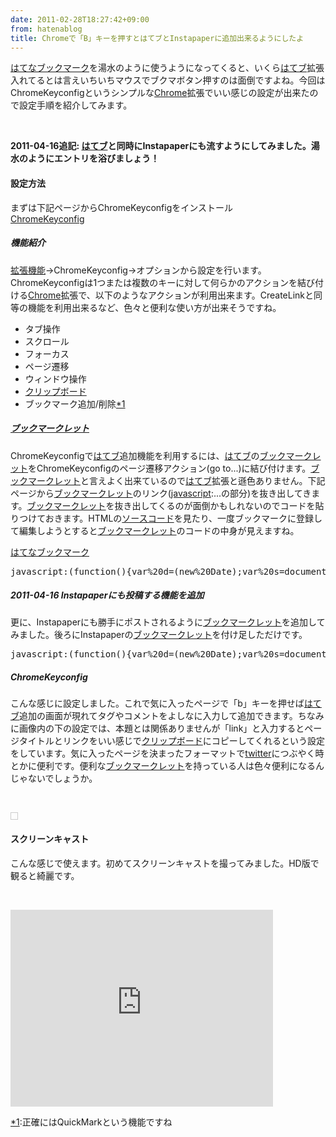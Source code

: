 ```yaml
---
date: 2011-02-28T18:27:42+09:00
from: hatenablog
title: Chromeで「B」キーを押すとはてブとInstapaperに追加出来るようにしたよ
---
```


<p><a class="keyword" href="http://d.hatena.ne.jp/keyword/%A4%CF%A4%C6%A4%CA%A5%D6%A5%C3%A5%AF%A5%DE%A1%BC%A5%AF">はてなブックマーク</a>を湯水のように使うようになってくると、いくら<a class="keyword" href="http://d.hatena.ne.jp/keyword/%A4%CF%A4%C6%A5%D6">はてブ</a>拡張入れてるとは言えいちいちマウスでブクマボタン押すのは面倒ですよね。今回はChromeKeyconfigというシンプルな<a class="keyword" href="http://d.hatena.ne.jp/keyword/Chrome">Chrome</a>拡張でいい感じの設定が出来たので設定手順を紹介してみます。</p><br />
<p><b>2011-04-16追記: <a class="keyword" href="http://d.hatena.ne.jp/keyword/%A4%CF%A4%C6%A5%D6">はてブ</a>と同時にInstapaperにも流すようにしてみました。湯水のようにエントリを浴びましょう！</b></p><p></p>

<div class="section">
    <h4>設定方法</h4>
    <p>まずは下記ページからChromeKeyconfigをインストール<br />
<a href="https://chrome.google.com/extensions/detail/okneonigbfnolfkmfgjmaeniipdjkgkl?hl=ja">ChromeKeyconfig</a></p><p></p>

<div class="section">
    <h5>機能紹介</h5>
    <p><a class="keyword" href="http://d.hatena.ne.jp/keyword/%B3%C8%C4%A5%B5%A1%C7%BD">拡張機能</a>→ChromeKeyconfig→オプションから設定を行います。ChromeKeyconfigは1つまたは複数のキーに対して何らかのアクションを結び付ける<a class="keyword" href="http://d.hatena.ne.jp/keyword/Chrome">Chrome</a>拡張で、以下のようなアクションが利用出来ます。CreateLinkと同等の機能を利用出来るなど、色々と便利な使い方が出来そうですね。</p>

<ul>
<li>タブ操作</li>
<li>スクロール</li>
<li>フォーカス</li>
<li>ページ遷移</li>
<li>ウィンドウ操作</li>
<li><a class="keyword" href="http://d.hatena.ne.jp/keyword/%A5%AF%A5%EA%A5%C3%A5%D7%A5%DC%A1%BC%A5%C9">クリップボード</a></li>
<li>ブックマーク追加/削除<a href="#f1" name="fn1" title="正確にはQuickMarkという機能ですね">*1</a></li>
</ul>
</div>
<div class="section">
    <h5><a class="keyword" href="http://d.hatena.ne.jp/keyword/%A5%D6%A5%C3%A5%AF%A5%DE%A1%BC%A5%AF%A5%EC%A5%C3%A5%C8">ブックマークレット</a></h5>
    <p>ChromeKeyconfigで<a class="keyword" href="http://d.hatena.ne.jp/keyword/%A4%CF%A4%C6%A5%D6">はてブ</a>追加機能を利用するには、<a class="keyword" href="http://d.hatena.ne.jp/keyword/%A4%CF%A4%C6%A5%D6">はてブ</a>の<a class="keyword" href="http://d.hatena.ne.jp/keyword/%A5%D6%A5%C3%A5%AF%A5%DE%A1%BC%A5%AF%A5%EC%A5%C3%A5%C8">ブックマークレット</a>をChromeKeyconfigのページ遷移アクション(go to...)に結び付けます。<a class="keyword" href="http://d.hatena.ne.jp/keyword/%A5%D6%A5%C3%A5%AF%A5%DE%A1%BC%A5%AF%A5%EC%A5%C3%A5%C8">ブックマークレット</a>と言えよく出来ているので<a class="keyword" href="http://d.hatena.ne.jp/keyword/%A4%CF%A4%C6%A5%D6">はてブ</a>拡張と遜色ありません。下記ページから<a class="keyword" href="http://d.hatena.ne.jp/keyword/%A5%D6%A5%C3%A5%AF%A5%DE%A1%BC%A5%AF%A5%EC%A5%C3%A5%C8">ブックマークレット</a>のリンク(<a class="keyword" href="http://d.hatena.ne.jp/keyword/javascript">javascript</a>:...の部分)を抜き出してきます。<a class="keyword" href="http://d.hatena.ne.jp/keyword/%A5%D6%A5%C3%A5%AF%A5%DE%A1%BC%A5%AF%A5%EC%A5%C3%A5%C8">ブックマークレット</a>を抜き出してくるのが面倒かもしれないのでコードを貼りつけておきます。HTMLの<a class="keyword" href="http://d.hatena.ne.jp/keyword/%A5%BD%A1%BC%A5%B9%A5%B3%A1%BC%A5%C9">ソースコード</a>を見たり、一度ブックマークに登録して編集しようとすると<a class="keyword" href="http://d.hatena.ne.jp/keyword/%A5%D6%A5%C3%A5%AF%A5%DE%A1%BC%A5%AF%A5%EC%A5%C3%A5%C8">ブックマークレット</a>のコードの中身が見えますね。</p><p><a href="http://b.hatena.ne.jp/register">&#x306F;&#x3066;&#x306A;&#x30D6;&#x30C3;&#x30AF;&#x30DE;&#x30FC;&#x30AF;</a></p>
<pre class="code lang-javascript" data-lang="javascript" data-unlink>javascript:(<span class="synIdentifier">function</span>()<span class="synIdentifier">{var</span>%20d=(<span class="synStatement">new</span>%20Date);<span class="synIdentifier">var</span>%20s=<span class="synStatement">document</span>.createElement(<span class="synConstant">'script'</span>);s.charset=<span class="synConstant">'<a class="keyword" href="http://d.hatena.ne.jp/keyword/UTF-8">UTF-8</a>'</span>;s.src=<span class="synConstant">'http://b.hatena.ne.jp/js/Hatena/Bookmark/let.js?'</span>+d.getFullYear()+d.getMonth()+d.getDate();(<span class="synStatement">document</span>.getElementsByTagName(<span class="synConstant">'head'</span>)<span class="synIdentifier">[</span>0<span class="synIdentifier">]</span>||<span class="synStatement">document</span>.body).appendChild(s);<span class="synIdentifier">}</span>)();
</pre>
</div>
<div class="section">
    <h5>2011-04-16 Instapaperにも投稿する機能を追加</h5>
    <p>更に、Instapaperにも勝手にポストされるように<a class="keyword" href="http://d.hatena.ne.jp/keyword/%A5%D6%A5%C3%A5%AF%A5%DE%A1%BC%A5%AF%A5%EC%A5%C3%A5%C8">ブックマークレット</a>を追加してみました。後ろにInstapaperの<a class="keyword" href="http://d.hatena.ne.jp/keyword/%A5%D6%A5%C3%A5%AF%A5%DE%A1%BC%A5%AF%A5%EC%A5%C3%A5%C8">ブックマークレット</a>を付け足しただけです。</p>
<pre class="code lang-javascript" data-lang="javascript" data-unlink>javascript:(<span class="synIdentifier">function</span>()<span class="synIdentifier">{var</span>%20d=(<span class="synStatement">new</span>%20Date);<span class="synIdentifier">var</span>%20s=<span class="synStatement">document</span>.createElement(<span class="synConstant">'script'</span>);s.charset=<span class="synConstant">'<a class="keyword" href="http://d.hatena.ne.jp/keyword/UTF-8">UTF-8</a>'</span>;s.src=<span class="synConstant">'http://b.hatena.ne.jp/js/Hatena/Bookmark/let.js?'</span>+d.getFullYear()+d.getMonth()+d.getDate();(<span class="synStatement">document</span>.getElementsByTagName(<span class="synConstant">'head'</span>)<span class="synIdentifier">[</span>0<span class="synIdentifier">]</span>||<span class="synStatement">document</span>.body).appendChild(s);<span class="synIdentifier">function</span> iprl5()<span class="synIdentifier">{var</span> d=<span class="synStatement">document</span>,z=d.createElement(<span class="synConstant">'scr'</span>+<span class="synConstant">'ipt'</span>),b=d.body,l=d.<span class="synStatement">location</span>;<span class="synStatement">try</span><span class="synIdentifier">{</span><span class="synStatement">if</span>(!b)<span class="synStatement">throw</span>(0);d.title=<span class="synConstant">'(Saving...) '</span>+d.title;z.setAttribute(<span class="synConstant">'src'</span>,l.protocol+<span class="synConstant">'//www.instapaper.com/j/O9ZRYrDIoUI3?u='</span>+encodeURIComponent(l.href)+<span class="synConstant">'&amp;t='</span>+(<span class="synStatement">new</span> <span class="synType">Date</span>().getTime()));b.appendChild(z);<span class="synIdentifier">}</span><span class="synStatement">catch</span>(e)<span class="synIdentifier">{</span><span class="synStatement">alert</span>(<span class="synConstant">'Please wait until the page has loaded.'</span>);<span class="synIdentifier">}}</span>iprl5();void(0)<span class="synIdentifier">}</span>)();
</pre>
</div>
<div class="section">
    <h5>ChromeKeyconfig</h5>
    <p>こんな感じに設定しました。これで気に入ったページで「b」キーを押せば<a class="keyword" href="http://d.hatena.ne.jp/keyword/%A4%CF%A4%C6%A5%D6">はてブ</a>追加の画面が現れてタグやコメントをよしなに入力して追加できます。ちなみに画像内の下の設定では、本題とは関係ありませんが「link」と入力するとページタイトルとリンクをいい感じで<a class="keyword" href="http://d.hatena.ne.jp/keyword/%A5%AF%A5%EA%A5%C3%A5%D7%A5%DC%A1%BC%A5%C9">クリップボード</a>にコピーしてくれるという設定をしています。気に入ったページを決まったフォーマットで<a class="keyword" href="http://d.hatena.ne.jp/keyword/twitter">twitter</a>につぶやく時とかに便利です。便利な<a class="keyword" href="http://d.hatena.ne.jp/keyword/%A5%D6%A5%C3%A5%AF%A5%DE%A1%BC%A5%AF%A5%EC%A5%C3%A5%C8">ブックマークレット</a>を持っている人は色々便利になるんじゃないでしょうか。</p><br />
<p><img src="http://gyazo.com/1d4340f0d6277e219cd10dc26d5a81c6.png" alt="" style="border:solid 1px #ccc;padding:5px"/></p><p></p>

</div>
</div>
<div class="section">
    <h4>スクリーンキャスト</h4>
    <p>こんな感じで使えます。初めてスクリーンキャストを撮ってみました。HD版で観ると綺麗です。</p><br />
<p><iframe width="420" height="315" src="http://www.youtube.com/embed/ZnhEdbcVz8c?wmode=transparent" frameborder="0" allowfullscreen></iframe></p>

</div><div class="footnote">
<p class="footnote"><a href="#fn1" name="f1" class="footnote-number">*1</a><span class="footnote-delimiter">:</span><span class="footnote-text">正確にはQuickMarkという機能ですね</span></p>
</div>

